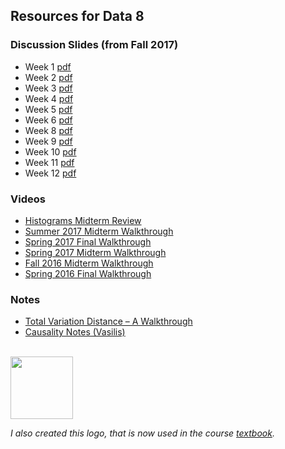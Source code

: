 ---
---

## Resources for Data 8

### Discussion Slides (from Fall 2017)

*   Week 1 [pdf](../resources/data8/pdf/week1.pdf)
*   Week 2 [pdf](../resources/data8/pdf/week2.pdf)
*   Week 3 [pdf](../resources/data8/pdf/week3.pdf)
*   Week 4 [pdf](../resources/data8/pdf/week4.pdf)
*   Week 5 [pdf](../resources/data8/pdf/week5.pdf)
*   Week 6 [pdf](../resources/data8/pdf/week6.pdf)
*   Week 8 [pdf](../resources/data8/pdf/week8.pdf)
*   Week 9 [pdf](../resources/data8/pdf/week9.pdf)
*   Week 10 [pdf](../resources/data8/pdf/week10.pdf)
*   Week 11 [pdf](../resources/data8/pdf/week11.pdf)
*   Week 12 [pdf](../resources/data8/pdf/week12.pdf)

### Videos

*   [Histograms Midterm Review](https://www.youtube.com/watch?v=7P6zJmMV7AE)
*   [Summer 2017 Midterm Walkthrough](https://www.youtube.com/watch?v=mdHvHv_lqLk)
*   [Spring 2017 Final Walkthrough](https://www.youtube.com/watch?v=rZfGEibJ0Og&feature=youtu.be)
*   [Spring 2017 Midterm Walkthrough](https://www.youtube.com/watch?v=LPMzXlYf8n8)
*   [Fall 2016 Midterm Walkthrough](https://www.youtube.com/watch?v=LR8Zfa1JovA)
*   [Spring 2016 Final Walkthrough](https://www.youtube.com/watch?v=oaNolUkZTL0)

### Notes

*   [Total Variation Distance – A Walkthrough](../resources/data8/tvd-walkthrough.html)
*   [Causality Notes (Vasilis)](../resources/data8/ch2-causation.pdf)

<br>

<img src='../resources/data8/logo.png' width='100'>

_I also created this logo, that is now used in the course [textbook](https://www.inferentialthinking.com/chapters/intro)._
